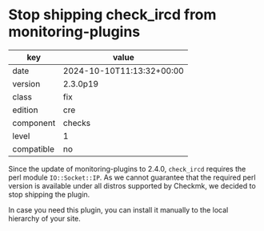[//]: # (werk v2)
# Stop shipping check_ircd from monitoring-plugins

key        | value
---------- | ---
date       | 2024-10-10T11:13:32+00:00
version    | 2.3.0p19
class      | fix
edition    | cre
component  | checks
level      | 1
compatible | no

Since the update of monitoring-plugins to 2.4.0, `check_ircd` requires the perl module `IO::Socket::IP`.
As we cannot guarantee that the required perl version is available under all distros supported by Checkmk, we decided to stop shipping the plugin.

In case you need this plugin, you can install it manually to the local hierarchy of your site.
